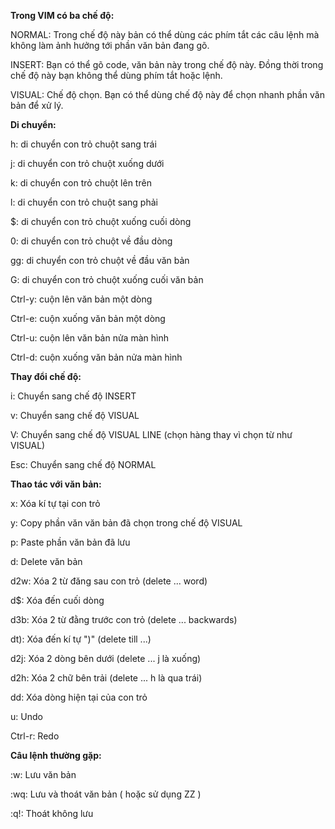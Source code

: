 **Trong VIM có ba chế độ:**

NORMAL: Trong chế độ này bản có thể dùng các phím tắt các câu lệnh mà không làm ảnh hưởng tới phần văn bản đang gõ.

INSERT: Bạn có thể gõ code, văn bản này trong chế độ này. Đồng thời trong chế độ này bạn không thể dùng phím tắt hoặc lệnh.

VISUAL: Chế độ chọn. Bạn có thể dùng chế độ này để chọn nhanh phần văn bản để xử lý.


**Di chuyển:**

h: di chuyển con trỏ chuột sang trái

j: di chuyển con trỏ chuột xuống dưới

k: di chuyển con trỏ chuột lên trên

l: di chuyển con trỏ chuột sang phải

$: di chuyển con trỏ chuột xuống cuối dòng

0: di chuyển con trỏ chuột về đầu dòng

gg: di chuyển con trỏ chuột về đầu văn bản

G: di chuyển con trỏ chuột xuống cuối văn bản

Ctrl-y: cuộn lên văn bản một dòng

Ctrl-e: cuộn xuống văn bản một dòng

Ctrl-u: cuộn lên văn bản nửa màn hình

Ctrl-d: cuộn xuống văn bản nửa màn hình


**Thay đổi chế độ:**

i: Chuyển sang chế độ INSERT

v: Chuyển sang chế độ VISUAL

V: Chuyển sang chế độ VISUAL LINE (chọn hàng thay vì chọn từ như VISUAL)

Esc: Chuyển sang chế độ NORMAL


**Thao tác với văn bản:**

x: Xóa kí tự tại con trỏ

y: Copy phần văn văn bản đã chọn trong chế độ VISUAL

p: Paste phần văn bản đã lưu

d: Delete văn bản

d2w: Xóa 2 từ đăng sau con trỏ (delete ... word)

d$: Xóa đến cuối dòng

d3b: Xóa 2 từ đằng trước con trỏ (delete ... backwards)

dt): Xóa đến kí tự ")" (delete till ...)

d2j: Xóa 2 dòng bên dưới (delete ... j là xuống)

d2h: Xóa 2 chữ bên trải (delete ... h là qua trái)

dd: Xóa dòng hiện tại của con trỏ

u: Undo 

Ctrl-r: Redo


**Câu lệnh thường gặp:**

:w: Lưu văn bản

:wq: Lưu và thoát văn bản ( hoặc sử dụng ZZ )

:q!: Thoát không lưu